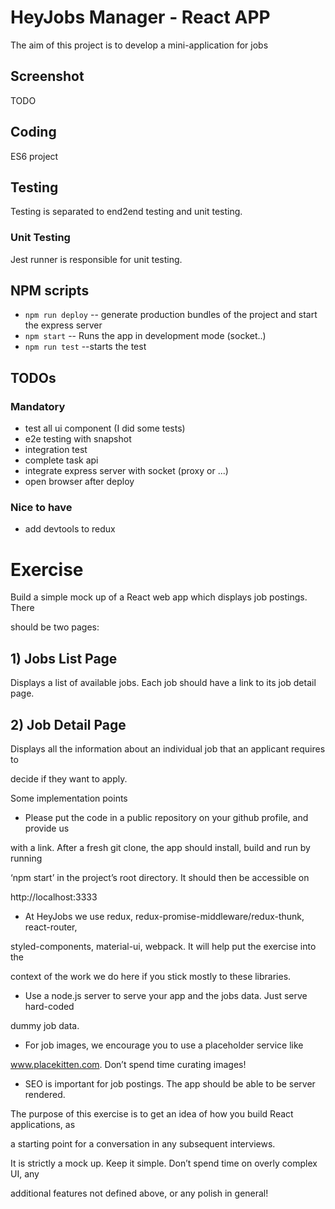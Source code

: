 # HeyJobs Manager - React APP

The aim of this project is to develop a mini-application for jobs

## Screenshot

TODO

## Coding

ES6 project

## Testing

Testing is separated to end2end testing and unit testing.

### Unit Testing

Jest runner is responsible for unit testing.

## NPM scripts

- `npm run deploy` -- generate production bundles of the project and start the express server
- `npm start` -- Runs the app in development mode (socket..)
- `npm run test` --starts the test

## TODOs

### Mandatory

- test all ui component (I did some tests)
- e2e testing with snapshot
- integration test
- complete task api
- integrate express server with socket (proxy or ...)
- open browser after deploy

### Nice to have

- add devtools to redux

# Exercise

Build a simple mock up of a React web app which displays job postings. There

should be two pages:

## 1) Jobs List Page

Displays a list of available jobs. Each job should have a link to its job detail page​.

## 2) Job Detail Page

Displays all the information about an individual job that an applicant requires to

decide if they want to apply.

Some implementation points

* Please put the code in a public repository on your github profile, and provide us

with a link. After a fresh git clone, the app should install, build and run by running

‘npm start​’ in the project’s root directory. It should then be accessible on

http://localhost:3333

* At HeyJobs we use redux, redux-promise-middleware/redux-thunk, react-router,

styled-components, material-ui, webpack. It will help put the exercise into the

context of the work we do here if you stick mostly to these libraries.

* Use a node.js server to serve your app and the jobs data. Just serve hard-coded

dummy job data.

* For job images, we encourage you to use a placeholder service like

www.placekitten.com. Don’t spend time curating images!

* SEO is important for job postings. The app should be able to be server rendered.

The purpose of this exercise is to get an idea of how you build React applications, as

a starting point for a conversation in any subsequent interviews.

It is strictly a mock up. Keep it simple. Don’t spend time on overly complex UI, any

additional features not defined above, or any polish in general!
